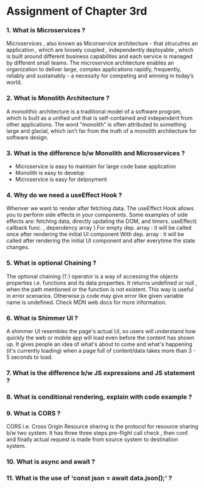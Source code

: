 # Assignment of Chapter 3rd

### 1. What is Microservices ?
<p> Microservices , also known as Micorservice architecture - that strucutres an application , which are loosely coupled , 
    independently deployable , which is built around different business capabilites and each service is managed by different small teams. The microservice architecture enables an organization to deliver large, complex applications rapidly, frequently, reliably and sustainably - a necessity for competing and winning in today’s world. </p>

### 2. What is Monolith Architecture ?
<p> A monolithic architecture is a traditional model of a software program, which is built as a unified unit that is self-contained and independent from other applications. The word “monolith” is often attributed to something large and glacial, which isn’t far from the truth of a monolith architecture for software design. </p>

### 3. What is the difference b/w Monolith and Microservices ?
<ul>
    <li> Microservice is easy to maintain for large code base application </li>
    <li> Monolith is easy to develop</li>
    <li> Microservice is easy for delpoyment </li>
</ul>

### 4. Why do we need a useEffect Hook ?
<p> Whenver we want to render after fetching data. The useEffect Hook allows you to perform side effects in your components. Some examples of side effects are: fetching data, directly updating the DOM, and timers.
useEffect( callback func. , dependency array )
For empty dep. array : it will be called once after rendering the initial UI component
With dep. array      : it will be called after rendering the initial UI component and after everytime the state changes.
</p>

### 5. What is optional Chaining ?
<p> The optional chaining (?.) operator is a way of accessing the objects properties i.e. functions and its data properties.
    It returns undefined or null , when the path mentioned or the function is not existent. This way is useful in error scenarios. Otherwise js code may give error like given variable name is undefined. Check MDN web docs for more information. 
</p>

### 6. What is Shimmer UI ?
<p> A shimmer UI resembles the page's actual UI, so users will understand how quickly the web or mobile app will load even before the content has shown up. It gives people an idea of what's about to come and what's happening (it's currently loading) when a page full of content/data takes more than 3 - 5 seconds to load.
</p>

### 7. What is the difference b/w JS expressions and JS statement ?
### 8. What is conditional rendering, explain with code example ?
### 9. What is CORS ?
<p> CORS i.e. Cross Origin Resource sharing is the protocol for resource sharing b/w two system. It has three three steps 
    pre-flight call check , then conf. and finally actual request is made from source system to destination system.
</p>

### 10. What is async and await ?
### 11. What is the use of 'const json = await data.json();' ?
 
